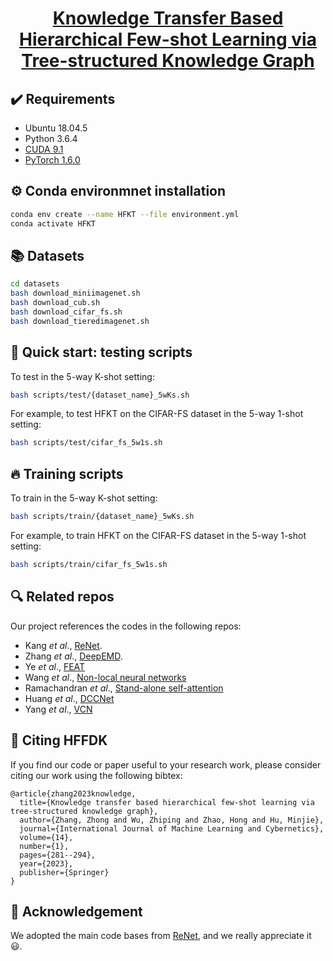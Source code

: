 <div align="center">
  <h1> 
  <a href="https://link.springer.com/article/10.1007/s13042-022-01640-5">Knowledge Transfer Based Hierarchical Few-shot Learning via Tree-structured Knowledge Graph</a>
  </h1>
</div>


## :heavy_check_mark: Requirements
* Ubuntu 18.04.5
* Python 3.6.4
* [CUDA 9.1](https://developer.nvidia.com/cuda-toolkit)
* [PyTorch 1.6.0](https://pytorch.org)


## :gear: Conda environmnet installation
```bash
conda env create --name HFKT --file environment.yml
conda activate HFKT
```

## :books: Datasets
```bash
cd datasets
bash download_miniimagenet.sh
bash download_cub.sh
bash download_cifar_fs.sh
bash download_tieredimagenet.sh
```
    
   
## :pushpin: Quick start: testing scripts
To test in the 5-way K-shot setting:
```bash
bash scripts/test/{dataset_name}_5wKs.sh
```
For example, to test HFKT on the CIFAR-FS dataset in the 5-way 1-shot setting:
```bash
bash scripts/test/cifar_fs_5w1s.sh
```

## :fire: Training scripts
To train in the 5-way K-shot setting:
```bash
bash scripts/train/{dataset_name}_5wKs.sh
```
For example, to train HFKT on the CIFAR-FS dataset in the 5-way 1-shot setting:
```bash
bash scripts/train/cifar_fs_5w1s.sh
```

## :mag: Related repos
Our project references the codes in the following repos:

* Kang _et al_., [ReNet](https://github.com/dahyun-kang/renet).
* Zhang _et al_., [DeepEMD](https://github.com/icoz69/DeepEMD).
* Ye _et al_., [FEAT](https://github.com/Sha-Lab/FEAT)
* Wang _et al_., [Non-local neural networks](https://github.com/AlexHex7/Non-local_pytorch)
* Ramachandran _et al_., [Stand-alone self-attention](https://github.com/leaderj1001/Stand-Alone-Self-Attention)
* Huang _et al_., [DCCNet](https://github.com/ShuaiyiHuang/DCCNet)
* Yang _et al_., [VCN](https://github.com/gengshan-y/VCN)

## :scroll: Citing HFFDK
If you find our code or paper useful to your research work, please consider citing our work using the following bibtex:
```
@article{zhang2023knowledge,
  title={Knowledge transfer based hierarchical few-shot learning via tree-structured knowledge graph},
  author={Zhang, Zhong and Wu, Zhiping and Zhao, Hong and Hu, Minjie},
  journal={International Journal of Machine Learning and Cybernetics},
  volume={14},
  number={1},
  pages={281--294},
  year={2023},
  publisher={Springer}
}
```

## :love_letter: Acknowledgement
We adopted the main code bases from [ReNet](https://github.com/dahyun-kang/renet), and we really appreciate it :smiley:.

